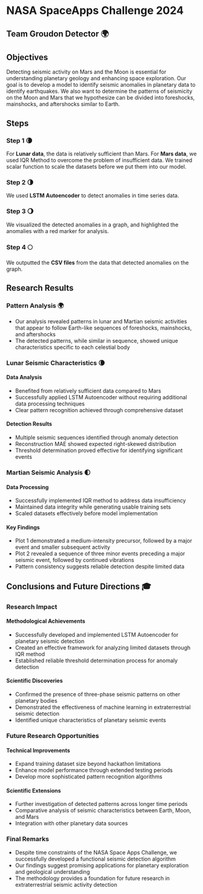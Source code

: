 # NASA SpaceApps Challenge 2024
## Team Groudon Detector 🌍

## Objectives
Detecting seismic activity on Mars and the Moon is essential for understanding planetary geology and enhancing space exploration. Our goal is to develop a model to identify seismic anomalies in planetary data to identify earthquakes. We also want to determine the patterns of seismicity on the Moon and Mars that we hypothesize can be divided into foreshocks, mainshocks, and aftershocks similar to Earth.

## Steps
### Step 1 🌘
For **Lunar data**, the data is relatively sufficient than Mars. For **Mars data**, we used IQR Method to overcome the problem of insufficient data. We trained scalar function to scale the datasets before we put them into our model.

### Step 2 🌗
We used **LSTM Autoencoder** to detect anomalies in time series data.

### Step 3 🌖
We visualized the detected anomalies in a graph, and highlighted the anomalies with a red marker for analysis.

### Step 4 🌕
We outputted the **CSV files** from the data that detected anomalies on the graph.

## Research Results

### Pattern Analysis 🌍
* Our analysis revealed patterns in lunar and Martian seismic activities that appear to follow Earth-like sequences of foreshocks, mainshocks, and aftershocks
* The detected patterns, while similar in sequence, showed unique characteristics specific to each celestial body

### Lunar Seismic Characteristics 🌘
#### Data Analysis
* Benefited from relatively sufficient data compared to Mars
* Successfully applied LSTM Autoencoder without requiring additional data processing techniques
* Clear pattern recognition achieved through comprehensive dataset

#### Detection Results
* Multiple seismic sequences identified through anomaly detection
* Reconstruction MAE showed expected right-skewed distribution
* Threshold determination proved effective for identifying significant events

### Martian Seismic Analysis 🌓
#### Data Processing
* Successfully implemented IQR method to address data insufficiency
* Maintained data integrity while generating usable training sets
* Scaled datasets effectively before model implementation

#### Key Findings
* Plot 1 demonstrated a medium-intensity precursor, followed by a major event and smaller subsequent activity
* Plot 2 revealed a sequence of three minor events preceding a major seismic event, followed by continued vibrations
* Pattern consistency suggests reliable detection despite limited data

## Conclusions and Future Directions 🎓

### Research Impact
#### Methodological Achievements
* Successfully developed and implemented LSTM Autoencoder for planetary seismic detection
* Created an effective framework for analyzing limited datasets through IQR method
* Established reliable threshold determination process for anomaly detection

#### Scientific Discoveries
* Confirmed the presence of three-phase seismic patterns on other planetary bodies
* Demonstrated the effectiveness of machine learning in extraterrestrial seismic detection
* Identified unique characteristics of planetary seismic events

### Future Research Opportunities
#### Technical Improvements
* Expand training dataset size beyond hackathon limitations
* Enhance model performance through extended testing periods
* Develop more sophisticated pattern recognition algorithms

#### Scientific Extensions
* Further investigation of detected patterns across longer time periods
* Comparative analysis of seismic characteristics between Earth, Moon, and Mars
* Integration with other planetary data sources

### Final Remarks
* Despite time constraints of the NASA Space Apps Challenge, we successfully developed a functional seismic detection algorithm
* Our findings suggest promising applications for planetary exploration and geological understanding
* The methodology provides a foundation for future research in extraterrestrial seismic activity detection

